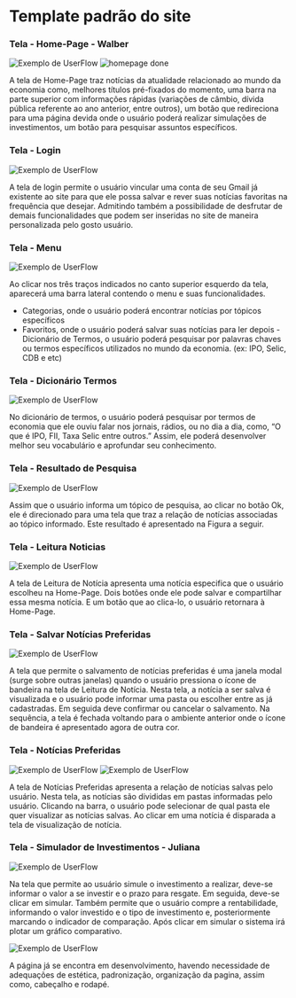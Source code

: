 # Template padrão do site

### Tela - Home-Page - Walber
![Exemplo de UserFlow](img/home.PNG) 
![homepage done](https://user-images.githubusercontent.com/103972585/169180872-138ace64-780d-4556-9a48-02b9d462d0f2.png)


A tela de Home-Page traz notícias da atualidade relacionado ao mundo da economia como, melhores títulos pré-fixados do momento, uma barra na parte superior com informações rápidas (variações de câmbio, dívida pública referente ao ano anterior, entre outros), um botão que redireciona para uma página devida onde o usuário poderá realizar simulações de investimentos, um botão para pesquisar assuntos específicos.


### Tela - Login
![Exemplo de UserFlow](img/login.PNG)

A tela de login permite o usuário vincular uma conta de seu Gmail já existente ao site para que ele possa salvar e rever suas notícias favoritas na frequência que desejar. Admitindo também a possibilidade de desfrutar de demais funcionalidades que podem ser inseridas no site de maneira personalizada pelo gosto usuário.

### Tela - Menu
![Exemplo de UserFlow](img/menu.PNG)

Ao clicar nos três traços indicados no canto superior esquerdo da tela, aparecerá uma barra lateral contendo o menu e suas funcionalidades.
-	Categorias, onde o usuário poderá encontrar notícias por tópicos específicos
-	Favoritos, onde o usuário poderá salvar suas notícias para ler depois 
-Dicionário de Termos, o usuário poderá pesquisar por palavras chaves ou termos específicos utilizados no mundo da economia. (ex: IPO, Selic, CDB e etc)

### Tela - Dicionário Termos
![Exemplo de UserFlow](img/dicionario.PNG)

No dicionário de termos, o usuário poderá pesquisar por termos de economia que ele ouviu falar nos jornais, rádios, ou no dia a dia, como, “O que é IPO, FII, Taxa Selic entre outros.” Assim, ele poderá desenvolver melhor seu vocabulário e aprofundar seu conhecimento.

### Tela - Resultado de Pesquisa
![Exemplo de UserFlow](img/pesquisa.PNG)

Assim que o usuário informa um tópico de pesquisa, ao clicar no botão Ok, ele é direcionado para uma tela que traz a relação de notícias associadas ao tópico informado. Este resultado é apresentado na Figura a seguir.

### Tela - Leitura Noticias

![Exemplo de UserFlow](img/noticias.PNG)


A tela de Leitura de Notícia apresenta uma notícia especifica que o usuário escolheu na Home-Page. Dois botões onde ele pode salvar e compartilhar essa mesma notícia. E um botão que ao clica-lo, o usuário retornara à Home-Page.

### Tela - Salvar Notícias Preferidas
![Exemplo de UserFlow](img/favoritas.PNG)

A tela que permite o salvamento de notícias preferidas é uma janela modal (surge sobre outras janelas) quando o usuário pressiona o ícone de bandeira na tela de Leitura de Notícia. Nesta tela, a notícia a ser salva é visualizada e o usuário pode informar uma pasta ou escolher entre as já cadastradas. Em seguida deve confirmar ou cancelar o salvamento. Na sequência, a tela é fechada voltando para o ambiente anterior onde o ícone de bandeira é apresentado agora de outra cor.

### Tela - Notícias Preferidas

![Exemplo de UserFlow](img/preferidas.PNG)
![Exemplo de UserFlow](img/noticia.PNG)

A tela de Notícias Preferidas apresenta a relação de notícias salvas pelo usuário. Nesta tela, as notícias são divididas em pastas informadas pelo usuário. Clicando na barra, o usuário pode selecionar de qual pasta ele quer visualizar as notícias salvas. Ao clicar em uma notícia é disparada a tela de visualização de notícia. 


### Tela - Simulador de Investimentos - Juliana
![Exemplo de UserFlow](img/simulador.PNG)

Na tela que permite ao usuário simule o investimento a realizar, deve-se informar o valor a se investir e o prazo para resgate. Em seguida, deve-se clicar em simular. Também permite que o usuário compre a rentabilidade, informando o valor investido e o tipo de investimento e, posteriormente marcando o indicador de comparação. Após clicar em simular o sistema irá plotar um gráfico comparativo.


![Exemplo de UserFlow](img/simule.PNG)

A página já se encontra em desenvolvimento, havendo necessidade de adequações de estética, padronização, organização da pagina, assim como, cabeçalho e rodapé.


